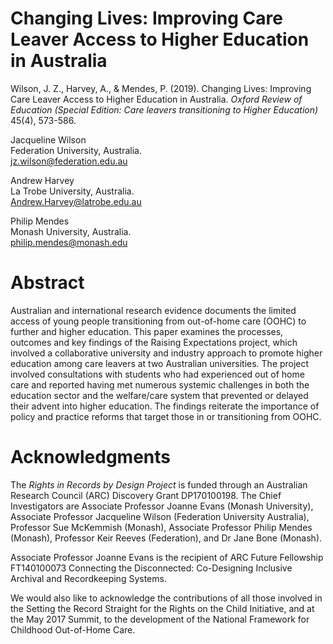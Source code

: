 # Changing Lives: Improving Care Leaver Access to Higher Education in Australia

Wilson, J. Z., Harvey, A., & Mendes, P. (2019). Changing Lives: Improving Care Leaver Access to Higher Education in Australia. _Oxford Review of Education (Special Edition: Care leavers transitioning to Higher Education)_ 45(4),  573-586.

Jacqueline Wilson \
Federation University, Australia. \
jz.wilson@federation.edu.au 

Andrew Harvey \
La Trobe University, Australia. \
Andrew.Harvey@latrobe.edu.au

Philip Mendes \
Monash University, Australia. \
philip.mendes@monash.edu 

# Abstract 

Australian and international research evidence documents the limited access of young people transitioning from out-of-home care (OOHC) to further and higher education. This paper examines the processes, outcomes and key findings of the Raising Expectations project, which involved a collaborative university and industry approach to promote higher education among care leavers at two Australian universities. The project involved consultations with students who had experienced out of home care and reported having met numerous systemic challenges in both the education sector and the welfare/care system that prevented or delayed their advent into higher education. The findings reiterate the importance of policy and practice reforms that target those in or transitioning from OOHC.

# Acknowledgments

The _Rights in Records by Design Project_ is funded through an Australian Research Council (ARC) Discovery Grant DP170100198. The Chief Investigators are Associate Professor Joanne Evans (Monash University), Associate Professor Jacqueline Wilson (Federation University Australia), Professor Sue McKemmish (Monash), Associate Professor Philip Mendes (Monash), Professor Keir Reeves (Federation), and Dr Jane Bone (Monash). 

Associate Professor Joanne Evans is the recipient of ARC Future Fellowship FT140100073 Connecting the Disconnected: Co-Designing Inclusive Archival and Recordkeeping Systems. 

We would also like to acknowledge the contributions of all those involved in the Setting the Record Straight for the Rights on the Child Initiative, and at the May 2017 Summit, to the development of the National Framework for Childhood Out-of-Home Care.
